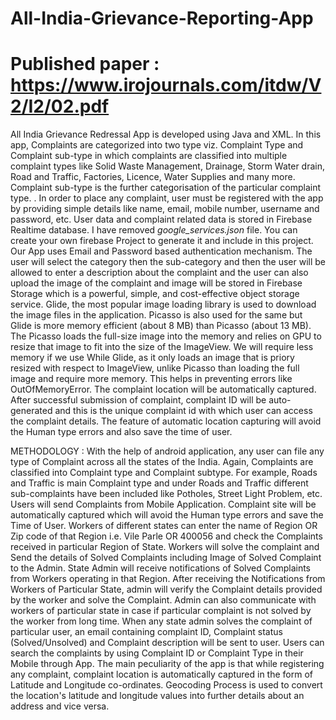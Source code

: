 # All-India-Grievance-Reporting-App 

# Published paper : https://www.irojournals.com/itdw/V2/I2/02.pdf

All India Grievance Redressal App is developed using Java and XML. In this app, Complaints are categorized into two type viz. Complaint Type and Complaint sub-type in which complaints are classified into multiple complaint types like Solid Waste Management, Drainage, Storm Water drain, Road and Traffic, Factories, Licence, Water Supplies and many more. Complaint sub-type is the further categorisation of the particular complaint type. . In order to place any complaint, user must be registered with the app by providing simple details like name, email, mobile number, username and password, etc. User data and complaint related data is stored in Firebase Realtime database.
I have removed *google_services.json* file. You can create your own firebase Project to generate it and include in this project.
Our App uses Email and Password based authentication mechanism. The user will select the category then the sub-category and then the user will be allowed to enter a description about the complaint and the user can also upload the image of the complaint and image will be stored in Firebase Storage which is a powerful, simple, and cost-effective object storage service. Glide, the most popular image loading library is used to download the image files in the application. Picasso is also used for the same but Glide is more memory efficient (about 8 MB) than Picasso (about 13 MB). The Picasso loads the full-size image into the memory and relies on GPU to resize that image to fit into the size of the ImageView. We will require less memory if we use While Glide, as it only loads an image that is priory resized with respect to ImageView, unlike Picasso than loading the full image and require more memory. This helps in preventing errors like OutOfMemoryError. The complaint location will be automatically captured. After successful submission of complaint, complaint ID will be auto-generated and this is the unique complaint id with which user can access the complaint details. The feature of automatic location capturing will avoid the Human type errors and also save the time of user.

METHODOLOGY : 
With the help of android application, any user can file any type of Complaint across all the states of the India. Again, Complaints are classified into Complaint type and Complaint subtype. For example, Roads and Traffic is main Complaint type and under Roads and Traffic different sub-complaints have been included like Potholes, Street Light Problem, etc. Users will send Complaints from Mobile Application. Complaint site will be automatically captured which will avoid the Human type errors and save the Time of User. Workers of different states can enter the name of Region OR Zip code of that Region i.e. Vile Parle OR 400056 and check the Complaints received in particular Region of State. Workers will solve the complaint and Send the details of Solved Complaints including Image of Solved Complaint to the Admin. State Admin will receive notifications of Solved Complaints from Workers operating in that Region. After receiving the Notifications from Workers of Particular State, admin will verify the Complaint details provided by the worker and solve the Complaint. Admin can also communicate with workers of particular state in case if particular complaint is not solved by the worker from long time. When any state admin solves the complaint of particular user, an email containing complaint ID, Complaint status (Solved/Unsolved) and Complaint description will be sent to user. Users can search the complaints by using Complaint ID or Complaint Type in their Mobile through App. The main peculiarity of the app is that while registering any complaint, complaint location is automatically captured in the form of Latitude and Longitude co-ordinates. Geocoding Process is used to convert the location's latitude and longitude values into further details about an address and vice versa. 
         
